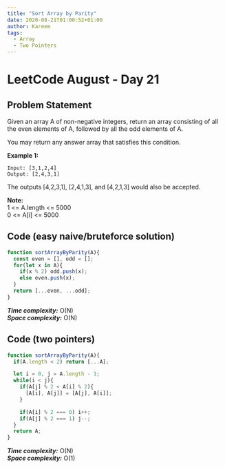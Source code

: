 ```yaml
---
title: "Sort Array by Parity"
date: 2020-08-21T01:00:52+01:00
author: Kareem
tags:
  - Array
  - Two Pointers
---
```


<!-- LeetCode month and day here -->
# LeetCode August - Day 21

## Problem Statement

Given an array A of non-negative integers, return an array consisting of all the even elements of A, followed by all the odd elements of A.

You may return any answer array that satisfies this condition. 

**Example 1:**
```
Input: [3,1,2,4]
Output: [2,4,3,1]
```
The outputs [4,2,3,1], [2,4,1,3], and [4,2,1,3] would also be accepted. 

**Note:**\
1 <= A.length <= 5000\
0 <= A[i] <= 5000

## Code (easy naive/bruteforce solution)
```js
function sortArrayByParity(A){
  const even = [], odd = [];
  for(let x in A){
    if(x % 2) odd.push(x);
    else even.push(x);
  }
  return [...even, ...odd];
}
```
**_Time complexity:_** O(N)\
**_Space complexity:_** O(N)

## Code (two pointers)
```js
function sortArrayByParity(A){
  if(A.length < 2) return [...A];

  let i = 0, j = A.length - 1;
  while(i < j){
    if(A[j] % 2 < A[i] % 2){
      [A[i], A[j]] = [A[j], A[i]];
    }

    if(A[i] % 2 === 0) i++;
    if(A[j] % 2 === 1) j--;
  }
  return A;
}
```
**_Time complexity:_** O(N)\
**_Space complexity:_** O(1)
